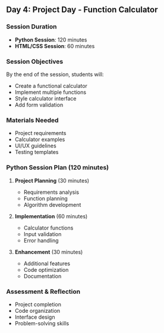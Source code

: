 ## Day 4: Project Day - Function Calculator
### Session Duration
- **Python Session**: 120 minutes
- **HTML/CSS Session**: 60 minutes

### Session Objectives
By the end of the session, students will:
- Create a functional calculator
- Implement multiple functions
- Style calculator interface
- Add form validation

### Materials Needed
- Project requirements
- Calculator examples
- UI/UX guidelines
- Testing templates

### Python Session Plan (120 minutes)
1. **Project Planning** (30 minutes)
   - Requirements analysis
   - Function planning
   - Algorithm development

2. **Implementation** (60 minutes)
   - Calculator functions
   - Input validation
   - Error handling

3. **Enhancement** (30 minutes)
   - Additional features
   - Code optimization
   - Documentation

### Assessment & Reflection
- Project completion
- Code organization
- Interface design
- Problem-solving skills
